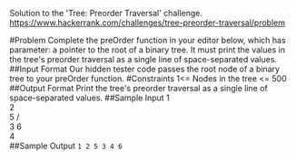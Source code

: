 Solution to the 'Tree: Preorder Traversal' challenge.
https://www.hackerrank.com/challenges/tree-preorder-traversal/problem

#Problem
Complete the preOrder function in your editor below, which has  parameter: a pointer to the root of a binary tree. It must print the values in the tree's preorder traversal as a single line of space-separated values.
##Input Format
Our hidden tester code passes the root node of a binary tree to your preOrder function.
#Constraints
1<= Nodes in the tree <= 500 
##Output Format
Print the tree's preorder traversal as a single line of space-separated values.
##Sample Input
     1
      \
       2
        \
         5
        /  \
       3    6
        \
         4  
##Sample Output
`1 2 5 3 4 6 `